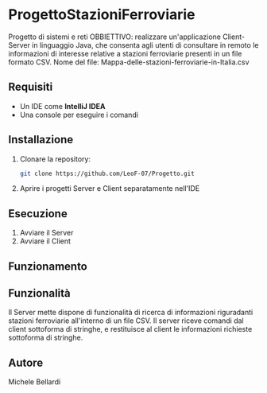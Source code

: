 # ProgettoStazioniFerroviarie
Progetto di sistemi e reti
OBBIETTIVO: realizzare un'applicazione Client-Server in linguaggio Java, che consenta agli utenti di consultare in remoto le informazioni di interesse relative a stazioni ferroviarie presenti in un file formato CSV.
Nome del file: Mappa-delle-stazioni-ferroviarie-in-Italia.csv

## Requisiti
* Un IDE come **IntelliJ IDEA**
* Una console per eseguire i comandi

## Installazione
1. Clonare la repository:
   ```sh
   git clone https://github.com/LeoF-07/Progetto.git
3. Aprire i progetti Server e Client separatamente nell'IDE

## Esecuzione
1. Avviare il Server
2. Avviare il Client

## Funzionamento


## Funzionalità
Il Server mette dispone di funzionalità di ricerca di informazioni riguradanti stazioni ferroviarie all'interno di un file CSV. 
Il server riceve comandi dal client sottoforma di stringhe, e restituisce al client le informazioni richieste sottoforma di stringhe.

## Autore
Michele Bellardi
